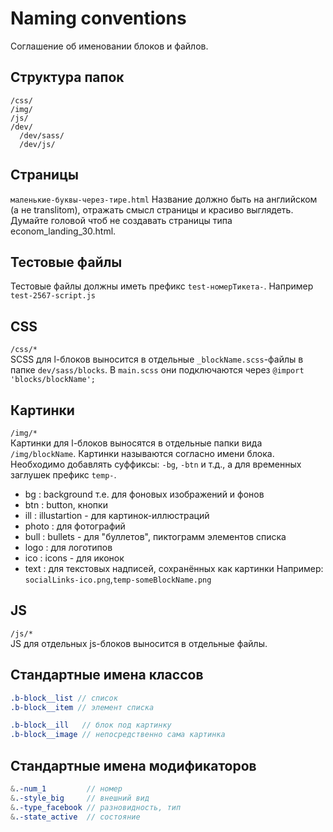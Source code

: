 # Naming conventions
Соглашение об именовании блоков и файлов.

## Структура папок
```
/css/
/img/
/js/
/dev/
  /dev/sass/
  /dev/js/
```

## Страницы
`маленькие-буквы-через-тире.html` 
Название должно быть на английском (а не translitom), отражать смысл страницы и красиво выглядеть. Думайте головой чтоб не создавать страницы типа econom_landing_30.html.
 
## Тестовые файлы
Тестовые файлы должны иметь префикс `test-номерТикета-`. 
Например `test-2567-script.js`

## CSS
`/css/*`  
SCSS для l-блоков выносится в отдельные `_blockName.scss`-файлы в папке `dev/sass/blocks`.
В `main.scss` они подключаются через `@import 'blocks/blockName';`

## Картинки
`/img/*`  
Картинки для l-блоков выносятся в отдельные папки вида `/img/blockName`. 
Картинки называются согласно имени блока. Необходимо добавлять суффиксы: `-bg`, `-btn` и т.д., а для временных заглушек префикс `temp-`.
 * bg    : background т.е. для фоновых изображений и фонов
 * btn   : button, кнопки
 * ill   : illustartion - для картинок-иллюстраций
 * photo : для фотографий
 * bull  : bullets - для "буллетов", пиктограмм элементов списка
 * logo  : для логотипов
 * ico   : icons - для иконок
 * text  : для текстовых надписей, сохранённых как картинки
 Например: `socialLinks-ico.png`,`temp-someBlockName.png`
 
## JS
`/js/*`  
JS для отдельных js-блоков выносится в отдельные файлы.
 
## Стандартные имена классов
```scss
.b-block__list // список
.b-block__item // элемент списка
```
 
```scss
.b-block__ill   // блок под картинку
.b-block__image // непосредственно сама картинка
```

## Стандартные имена модификаторов
```scss
&.-num_1         // номер
&.-style_big     // внешний вид
&.-type_facebook // разновидность, тип
&.-state_active  // состояние
```
